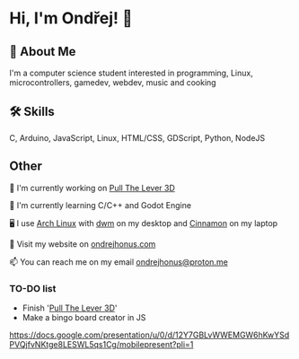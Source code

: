 # Hi, I'm Ondřej! 👋  
                
## 🚀 About Me  
I'm a computer science student interested in programming, Linux, microcontrollers, gamedev, webdev, music and cooking

## 🛠 Skills  
C, Arduino, JavaScript, Linux, HTML/CSS, GDScript, Python, NodeJS
    
## Other  
📖 I'm currently working on [Pull The Lever 3D](https://github.com/ondrejhonus/pull_the_lever_3d/)
    
🧠 I'm currently learning C/C++ and Godot Engine

🖥️ I use [Arch Linux](https://archlinux.org/) with [dwm](https://dwm.suckless.org/) on my desktop and [Cinnamon]([https://hyprland.org/](https://wiki.archlinux.org/title/Cinnamon)) on my laptop
    
🔗 Visit my website on <a href="https://ondrejhonus.com" target="_blank">ondrejhonus.com</a>

📫 You can reach me on my email <a href="mailto:ondrejhonus@proton.me" target="_blank">ondrejhonus@proton.me</a> 

### TO-DO list
- Finish '[Pull The Lever 3D](https://github.com/ondrejhonus/pull_the_lever_3d)' 
- Make a bingo board creator in JS

https://docs.google.com/presentation/u/0/d/12Y7GBLvWWEMGW6hKwYSdPVQjfvNKtge8LESWL5qs1Cg/mobilepresent?pli=1
